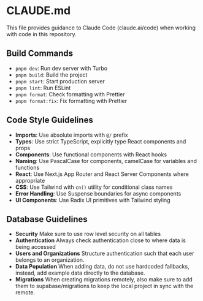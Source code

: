 # CLAUDE.md

This file provides guidance to Claude Code (claude.ai/code) when working with code in this repository.

## Build Commands
- `pnpm dev`: Run dev server with Turbo
- `pnpm build`: Build the project
- `pnpm start`: Start production server
- `pnpm lint`: Run ESLint
- `pnpm format`: Check formatting with Prettier
- `pnpm format:fix`: Fix formatting with Prettier

## Code Style Guidelines
- **Imports**: Use absolute imports with `@/` prefix
- **Types**: Use strict TypeScript, explicitly type React components and props
- **Components**: Use functional components with React hooks
- **Naming**: Use PascalCase for components, camelCase for variables and functions
- **React**: Use Next.js App Router and React Server Components where appropriate
- **CSS**: Use Tailwind with `cn()` utility for conditional class names
- **Error Handling**: Use Suspense boundaries for async components
- **UI Components**: Use Radix UI primitives with Tailwind styling

## Database Guidelines
- **Security** Make sure to use row level security on all tables
- **Authentication** Always check authentication close to where data is being accessed
- **Users and Organizations** Structure authentication such that each user belongs to an organization.
- **Data Population** When adding data, do not use hardcoded fallbacks, instead, add example data directly to the database.
- **Migrations** When creating migrations remotely, also make sure to add them to supabase/migrations to keep the local project in sync with the remote.
